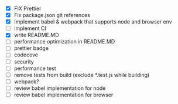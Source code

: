 * [x] FIX Prettier
* [x] Fix package.json git references
* [x] Implement babel & webpack that supports node and browser env
* [ ] implement CI
* [x] write README.MD
* [ ] performance optimization in README.MD
* [ ] prettier badge
* [ ] codecove
* [ ] security
* [ ] performance test
* [ ] remove tests from build (exclude *.test.js while building)
* [ ] webpack?
* [ ] review babel implementation for node
* [ ] review babel implementation for browser
